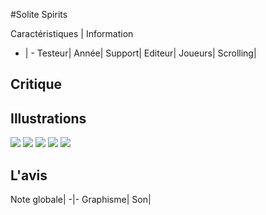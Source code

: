 #Solite Spirits

Caractéristiques | Information
- | -
Testeur|
Année|
Support|
Editeur|
Joueurs|
Scrolling|

## Critique


## Illustrations
![](http://www.shmup.com/images/thumbs/)
![](http://www.shmup.com/images/thumbs/)
![](http://www.shmup.com/images/thumbs/)
![](http://www.shmup.com/images/thumbs/)
![](http://www.shmup.com/images/thumbs/)

## L'avis 
Note globale|
-|-
Graphisme|
Son|
